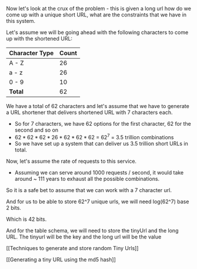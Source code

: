 Now let's look at the crux of the problem - this is given a long url how do we come up with a unique short URL, what are the constraints that we have in this system.

Let's assume we will be going ahead with the following characters to come up with the shortened URL: 

| Character Type | Count |
| -------------- | ----- |
| A - Z          | 26    |
| a - z          | 26    |
| 0 - 9          | 10    |
| **Total**          | 62    |

We have a total of 62 characters and let's assume that we have to generate a URL shortener that delivers shortened URL with 7 characters each.
- So for 7 characters, we have 62 options for the first character, 62 for the second and so on
- $62*62*62*26*62*62*62$ = $62^7$ = 3.5 trillion combinations
- So we have set up a system that can deliver us 3.5 trillion short URLs in total. 

Now, let's assume the rate of requests to this service.
- Assuming we can serve around 1000 requests / second, it would take around ~ 111 years to exhaust all the possible combinations. 

So it is a safe bet to assume that we can work with a 7 character url.

And for us to be able to store 62^7 unique urls, we will need log(62^7) base 2 bits.

Which is 42 bits. 

And for the table schema, we will need to store the tinyUrl and the long URL.
	The tinyurl will be the key and the long url will be the value

[[Techniques to generate and store random Tiny Urls]]

[[Generating a tiny URL using the md5 hash]]

